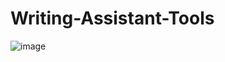 # Writing-Assistant-Tools

![image](https://github.com/user-attachments/assets/43da71e4-ac2b-4b4c-941d-28df5ec36070)

